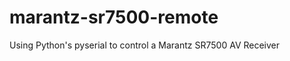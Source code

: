 marantz-sr7500-remote
=====================

Using Python's pyserial to control a Marantz SR7500 AV Receiver